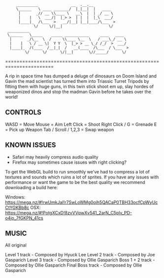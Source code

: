          __________               __  .__.__                
         \______   \ ____ _______/  |_|__|  |   ____        
          |       _// __ \\____ \   __\  |  | _/ __ \       
          |    |   \  ___/|  |_> >  | |  |  |_\  ___/       
          |____|_  /\___  >   __/|__| |__|____/\___  >      
                 \/     \/|__|                     \/       
     __________                                             
     \______   \_____    _____ ___________     ____   ____  
      |       _/\__  \  /     \\____ \__  \   / ___\_/ __ \ 
      |    |   \ / __ \|  Y Y  \  |_> > __ \_/ /_/  >  ___/ 
      |____|_  /(____  /__|_|  /   __(____  /\___  / \___  >
             \/      \/      \/|__|       \//_____/      \/ 

=======================================================================

A rip in space time has dumped a deluge of dinosaurs on Doom Island and 
Gavin the mad scientist has turned them into Triassic Turret Tripods by
fitting them with huge guns, in this twin stick shoot em up, slay hordes of
weaponized dinos and stop the madman Gavin before he takes over the world!

CONTROLS
--------

WASD 					= Move
Mouse 					= Aim
Left Click 				= Shoot
Right Click / G 		= Grenade
E 						= Pick up Weapon
Tab / Scroll / 1,2,3 	= Swap weapon

KNOWN ISSUES
------------ 

- Safari may heavily compress audio quality
- Firefox may sometimes cause issues with right clicking?

To get the WebGL build to run smoothly we've had to compress a lot of textures
and sounds which ruins a lot of sprites.
If you have any issues with performance or want the game to be the best quality we 
recommend downloading a build here:

Windows: https://mega.nz/#!rwUmkJaI!r7SwLoWMg0oih5QACaP0TBH33ocfCpWyUcCtYGKBb8c
OSX: https://mega.nz/#!PotgXCxD!8zvVVpwXv541_2arN_C5plv_PD-o4jo_7fGKPN_41cs

MUSIC
-----
All original

Level 1 track - Composed by Hyuck Lee
Level 2 track - Composed by Joe Gasparich
Level 3 track - Composed by Ollie Gasparich
Boss 1 + 2 track - Composed by Ollie Gasparich 
Final Boss track - Composed by Ollie Gasparich
